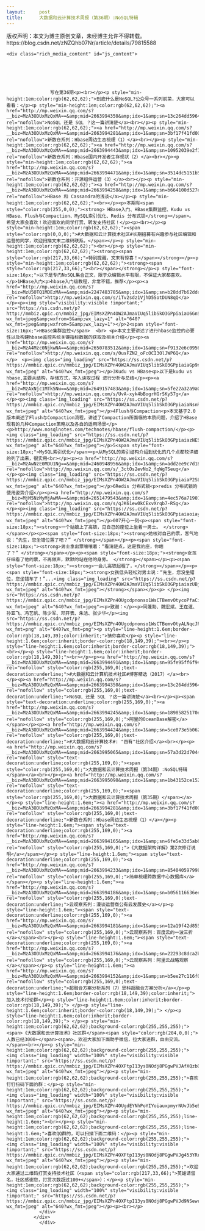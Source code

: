 ```yaml
---
layout:     post
title:      大数据和云计算技术周报（第36期）:NoSQL特辑
---
```

<div id="article_content" class="article_content clearfix csdn-tracking-statistics" data-pid="blog" data-mod="popu_307" data-dsm="post">
								<div class="article-copyright">
					版权声明：本文为博主原创文章，未经博主允许不得转载。					https://blog.csdn.net/zNZQhb07Nr/article/details/79815588				</div>
								            <link rel="stylesheet" href="https://csdnimg.cn/release/phoenix/template/css/ck_htmledit_views-f76675cdea.css">
						<div class="htmledit_views" id="content_views">
                
    <div class="rich_media_content" id="js_content">
                    

                    

                    
                    
                    写在第36期<p><br></p><p style="min-height:1em;color:rgb(62,62,62);">到底什么是NoSQL?公众号一系列前菜，大家可以看看：</p><p style="min-height:1em;color:rgb(62,62,62);"><a href="http://mp.weixin.qq.com/s?__biz=MzA3ODUxMzQxMA==&amp;mid=2663994350&amp;idx=1&amp;sn=13c264dd596408df24acfb4acfd1cbfc&amp;chksm=847c6783b30bee959a9f5f58f1112de38cdb7ac6e5f097346911d6dd8ad6505e14b87f5e71a9&amp;scene=21#wechat_redirect" rel="nofollow">NoSQL 还是 SQL ？这一篇讲清楚</a><br></p><p style="min-height:1em;color:rgb(62,62,62);"><a href="http://mp.weixin.qq.com/s?__biz=MzA3ODUxMzQxMA==&amp;mid=2663994281&amp;idx=1&amp;sn=3bf17f41fd00d5ff1bd74044ab61c6fc&amp;chksm=847c67c4b30beed20a2b746511aeb029466ad7f40c5a92a8c39aba6812bdb46298a717bd7d25&amp;scene=21#wechat_redirect" rel="nofollow">新数仓系列：Hbase周边生态梳理（1）</a><br></p><p style="min-height:1em;color:rgb(62,62,62);"><a href="http://mp.weixin.qq.com/s?__biz=MzA3ODUxMzQxMA==&amp;mid=2663994443&amp;idx=1&amp;sn=10952039e2f152930ccfe0587eb6393a&amp;chksm=847c6026b30be930dbf8d64ad6e38284e885e2434f024b44b6f23a3711ca2f3ec69b1569d295&amp;scene=21#wechat_redirect" rel="nofollow">新数仓系列：Hbase国内开发者生存现状（2）</a><br></p><p style="min-height:1em;color:rgb(62,62,62);"><a href="http://mp.weixin.qq.com/s?__biz=MzA3ODUxMzQxMA==&amp;mid=2663994471&amp;idx=1&amp;sn=3514dc5151b5391d6d6fd1535e01c4c0&amp;chksm=847c600ab30be91c4e43d97a51c42edd682e6cbc5483f0f1776314cc885215e7af1004acd508&amp;scene=21#wechat_redirect" rel="nofollow">新数仓系列：开源组件运营（3）</a><br></p><p style="min-height:1em;color:rgb(62,62,62);"><a href="http://mp.weixin.qq.com/s?__biz=MzA3ODUxMzQxMA==&amp;mid=2663994258&amp;idx=1&amp;sn=b664100d527e7e679af0abe20aaaa5ef&amp;chksm=847c67ffb30beee970bac308c9aede5359722bbeab8aec6a4c4cbaa284b6425f11ea78e60141&amp;scene=21#wechat_redirect" rel="nofollow">HBase 和 Cassandra的浅谈</a></p><p style="min-height:1em;color:rgb(62,62,62);"><br></p><p>本期有<span style="color:rgb(255,0,0);"><strong> HBase入门、HBase集群监控、Kudu vs HBase、Flush与Compaction、MySQL索引优化、Redis 分布式锁</strong></span>。 希望大家会喜欢！欢迎喜欢的同学打赏、转发支持社区！</p><p><br></p><p style="min-height:1em;color:rgb(62,62,62);"><span style="color:rgb(0,0,0);">#大数据和云计算技术社区#长期招募有兴趣参与社区编辑和运营的同学，欢迎扫描文末二维码联系。</span></p><p style="min-height:1em;color:rgb(62,62,62);"><br></p><p style="min-height:1em;color:rgb(62,62,62);"><strong><span style="color:rgb(217,33,66);">特别提醒，文末有惊喜！</span></strong></p><p style="min-height:1em;color:rgb(62,62,62);"><strong><span style="color:rgb(217,33,66);"><br></span></strong></p><p style="font-size:16px;">以下是专门NoSQL集合正文，限于众编辑水平有限，不保证大家都喜欢。</p>1HBase入门<p>hbase入门级教程，非常不错，推荐</p><p><a href="http://mp.weixin.qq.com/s?__biz=MzU5OTQ1MDEzMA==&amp;mid=2247483785&amp;idx=1&amp;sn=b28dd7b62ddc130c28b4da67fe1c3ae8&amp;scene=21#wechat_redirect" rel="nofollow">http://mp.weixin.qq.com/s/iTv2sdz1VjhD5SotDUN8qQ</a></p><p><img style="visibility:visible !important;" src="https://ss.csdn.net/p?http://mmbiz.qpic.cn/mmbiz_jpg/EIMsXZPn4OW2AJmaVIUq5libSkO3GPpiaiaU6GnSL8ZjZYA7WQrRJUfibanP8IYUzMKH4zvT8TK2Rd65D3Cj0qnXsA/640?wx_fmt=jpeg&amp;wxfrom=5&amp;wx_lazy=1" alt="640?wx_fmt=jpeg&amp;wxfrom=5&amp;wx_lazy=1"></p>2<span style="font-size:16px;">HBase集群监控</span>  <br> <p>本文主要讲述了进行hbase监控的必要性以及构建hbase监控系统关键指标数据的获取及相关介绍</p><p><a href="http://mp.weixin.qq.com/s?__biz=MzA4Mzc0NjkwNA==&amp;mid=2650783512&amp;idx=1&amp;sn=f9132e6c0956b9317a5e96c655f11001&amp;scene=21#wechat_redirect" rel="nofollow">http://mp.weixin.qq.com/s/0usFZN2_oFcOCI3OlJWP6Q</a></p>　<p><img class="img_loading" src="https://ss.csdn.net/p?https://mmbiz.qpic.cn/mmbiz_jpg/EIMsXZPn4OW2AJmaVIUq5libSkO3GPpiaiaGp9nOd9bnvBNgbdZicHrRDPQicyTkLich374ZQRloEdxVYh03eTBhc8KA/640?wx_fmt=jpeg" alt="640?wx_fmt=jpeg"></p>3Kudu vs HBase<p>以下是kudu vs hbase,主要从结构，存储方式，写入读取过程 进行分析与总结</p><p><a href="http://mp.weixin.qq.com/s?__biz=MzAxNjc1MTk5Nw==&amp;mid=2649157483&amp;idx=1&amp;sn=5fe22a32a9a08c1943c45b0c71549eff&amp;scene=21#wechat_redirect" rel="nofollow">http://mp.weixin.qq.com/s/UvA-xyk4bBogrHGrSKy57g</a></p><p><img class="img_loading" src="https://ss.csdn.net/p?https://mmbiz.qpic.cn/mmbiz_jpg/EIMsXZPn4OW2AJmaVIUq5libSkO3GPpiaiaNsnRc6htypjbg7RwmKlCf4RAUicC95RKNEzL9T5RX9VsI4bEcjUorzQ/640?wx_fmt=jpeg" alt="640?wx_fmt=jpeg"></p>4Flush与Compaction<p>本文基于2.0版本阐述了Flush与Compaction流程，讲述了Compaction所面临的本质问题，介绍了HBase现有的几种Compaction策略以及各自的适用场景</p><p>http://www.nosqlnotes.com/technotes/hbase/flush-compaction/</p><p><img class="img_loading" src="https://ss.csdn.net/p?https://mmbiz.qpic.cn/mmbiz_jpg/EIMsXZPn4OW2AJmaVIUq5libSkO3GPpiaiazNESqfYZa2LLM0K0fiahmN0o7TT4eGffxLicouDMvdLEFPDq2NHsgibbQ/640?wx_fmt=jpeg" alt="640?wx_fmt=jpeg"></p>5<span style="font-size:18px;">MySQL索引优化</span><p>从MySQL的索引结构介绍到优化的几个点都较详细的列了出来，很实用<br></p><p><a href="http://mp.weixin.qq.com/s?__biz=MzAwNzE0MDU1Ng==&amp;mid=2460948956&amp;idx=1&amp;sn=add2ee9c7d188e64ca552c2fc2dc9b8a&amp;scene=21#wechat_redirect" rel="nofollow">http://mp.weixin.qq.com/s/_3ctOs2evNo2_fqWgTSeug</a></p><p><img class="img_loading" src="https://ss.csdn.net/p?https://mmbiz.qpic.cn/mmbiz_jpg/EIMsXZPn4OW2AJmaVIUq5libSkO3GPpiaiaP2SLgqRasdpjpDgrbk4tSlibSvHe9hChAqRDKpDahXbia7ngF857uTDg/640?wx_fmt=jpeg" alt="640?wx_fmt=jpeg"></p>6Redis 分布式锁<p>redis 分布式锁的使用姿势介绍</p><p><a href="http://mp.weixin.qq.com/s?__biz=MjM5NzMyMjAwMA==&amp;mid=2651479543&amp;idx=1&amp;sn=4ec576a71901d9207a4ddec0eb3e7c32&amp;scene=21#wechat_redirect" rel="nofollow">http://mp.weixin.qq.com/s/qJK61ew0kCExvXrqb7-RSg</a></p><p><img class="img_loading" src="https://ss.csdn.net/p?https://mmbiz.qpic.cn/mmbiz_jpg/EIMsXZPn4OW2AJmaVIUq5libSkO3GPpiaiaoiayO9afWDuJCJ9RCeaZJhPhu4wjHVicCVNawIlUI7RTDDOibRjAt8eyQ/640?wx_fmt=jpeg" alt="640?wx_fmt=jpeg"></p>007开心一刻<p><span style="font-size:18px;"><strong>一个姑娘上了高铁，见自己的座位上坐着一男士。 </strong></span></p><p><span style="font-size:18px;"><strong>她核对自己的票，客气地说：“先生，您坐错位置了吧？” </strong></span></p><p><span style="font-size:18px;"><strong>男士拿出票嚷嚷着：“看清楚点，这是我的座，你瞎了？” </strong></span></p><p><span style="font-size:18px;"><strong>女孩仔细看了他的票，不再做声，默默的站在他的身旁。 </strong></span></p><p><span style="font-size:18px;"><strong>一会儿高铁起程了，</strong></span></p><p><span style="font-size:18px;"><strong>女孩低头轻松对男士说：“先生，您没坐错位，您坐错车了！”...<img class="img_loading" src="https://ss.csdn.net/p?https://mmbiz.qpic.cn/mmbiz_jpg/EIMsXZPn4OW2AJmaVIUq5libSkO3GPpiaiazUBj16kIpxTP7R0REhYWrObBql2yA5aTag24zh7Q9Dn9EUKiauLO9ag/640?wx_fmt=jpeg" alt="640?wx_fmt=jpeg"></strong></span></p><p> </p><img src="https://ss.csdn.net/p?https://mmbiz.qpic.cn/mmbiz_jpg/EIMsXZPn4OUgcdpnonso1WsCTBemvOtycoPfaCic3gjeHw9Vado2xbojTGib37TicwaQxPWzBJGvAzm0hSD3kqicAA/640?wx_fmt=jpeg" alt="640?wx_fmt=jpeg"><p>致谢：</p><p>周蓬勃、魏宏斌、王在道、孙亚飞、冯艺帆、陈少军、邓开表、朱洁、张少华</p><img src="https://ss.csdn.net/p?https://mmbiz.qpic.cn/mmbiz_png/EIMsXZPn4OUgcdpnonso1WsCTBemvOtyALNqcJPa9dapNEcuketuGDMhZNQ8BJfReemgMKdDiaHWP0Zq9iaAMiaMQ/640?wx_fmt=png" alt="640?wx_fmt=png"><p style="line-height:1.6em;border-color:rgb(18,149,39);color:inherit;">猜你喜欢</p><p style="line-height:1.6em;color:inherit;border-color:rgb(18,149,39);"><br></p><p style="line-height:1.6em;color:inherit;border-color:rgb(18,149,39);"><br></p><p style="line-height:1.6em;color:inherit;border-color:rgb(18,149,39);"><br></p><p><a href="http://mp.weixin.qq.com/s?__biz=MzA3ODUxMzQxMA==&amp;mid=2663994491&amp;idx=1&amp;sn=95fe95ff6f9451b25d789a96d126ae57&amp;chksm=847c6016b30be9001f03a2653897b4c1c6a1cf11ff285f4ffb72ed54be29cc2973bcb6cbc04f&amp;scene=21#wechat_redirect" rel="nofollow" style="color:rgb(255,169,0);text-decoration:underline;">#大数据和云计算机技术社区#博客精选（2017）</a><br></p><p><a href="http://mp.weixin.qq.com/s?__biz=MzA3ODUxMzQxMA==&amp;mid=2663994350&amp;idx=1&amp;sn=13c264dd596408df24acfb4acfd1cbfc&amp;chksm=847c6783b30bee959a9f5f58f1112de38cdb7ac6e5f097346911d6dd8ad6505e14b87f5e71a9&amp;scene=21#wechat_redirect" rel="nofollow" style="color:rgb(255,169,0);text-decoration:underline;">NoSQL 还是 SQL ？这一篇讲清楚</a><br></p><p><span style="text-decoration:underline;color:rgb(255,169,0);"><a href="http://mp.weixin.qq.com/s?__biz=MzA3ODUxMzQxMA==&amp;mid=2663994245&amp;idx=1&amp;sn=18985825170e51b5665390b2dabda326&amp;chksm=847c67e8b30beefea82e331ba2c2a8bf077e7eef226356a74bc9b112736fe84527f1a6fa6830&amp;scene=21#wechat_redirect" rel="nofollow" style="color:rgb(255,169,0);">阿里的OceanBase解密</a></span></p><p><a href="http://mp.weixin.qq.com/s?__biz=MzA3ODUxMzQxMA==&amp;mid=2663994424&amp;idx=1&amp;sn=5ce873e5b062c41d9d3feb169421de81&amp;chksm=847c6055b30be94356ff5f6a7752af218a04a96ab915ff1bfad6b8c8a60078d953d4a9e36292&amp;scene=21#wechat_redirect" rel="nofollow" style="color:rgb(255,169,0);text-decoration:underline;">#大数据和云计算技术#: "四有"社区介绍</a><br></p><p><a href="http://mp.weixin.qq.com/s?__biz=MzA3ODUxMzQxMA==&amp;mid=2663995065&amp;idx=1&amp;sn=57a3d22d70442711e6ff1edc6b0098d0&amp;chksm=847c62d4b30bebc23030bae03016b08cf594bc325034804efcca0be153442beaa197b716e9ea&amp;scene=21#wechat_redirect" rel="nofollow" style="text-decoration:underline;color:rgb(255,169,0);"><span style="color:rgb(255,169,0);">大数据和云计算技术周报（第34期）:NoSQL特辑</span></a><br></p><p><a href="http://mp.weixin.qq.com/s?__biz=MzA3ODUxMzQxMA==&amp;mid=2663995098&amp;idx=1&amp;sn=1b43152ce15287dec3aa8d08e8d92155&amp;chksm=847c62b7b30beba1a775c02cf7b5b9a00fe350294b7ed0746b0284b43498037fc955d85c5d63&amp;scene=21#wechat_redirect" rel="nofollow" style="text-decoration:underline;color:rgb(255,169,0);"><span style="color:rgb(255,169,0);">大数据和云计算技术周报（第35期）</span></a></p><p style="line-height:1.6em;"><a href="http://mp.weixin.qq.com/s?__biz=MzA3ODUxMzQxMA==&amp;mid=2663994281&amp;idx=1&amp;sn=3bf17f41fd00d5ff1bd74044ab61c6fc&amp;chksm=847c67c4b30beed20a2b746511aeb029466ad7f40c5a92a8c39aba6812bdb46298a717bd7d25&amp;scene=21#wechat_redirect" rel="nofollow" style="color:rgb(255,169,0);text-decoration:underline;">新数仓系列：Hbase周边生态梳理（1）</a></p><p style="line-height:1.6em;"><span style="text-decoration:underline;color:rgb(255,169,0);"><a href="http://mp.weixin.qq.com/s?__biz=MzA3ODUxMzQxMA==&amp;mid=2663994165&amp;idx=1&amp;sn=6fe5e33d5ab6ac7ca96e79f8d4e47b90&amp;chksm=847c6758b30bee4e6eb784516668e7487a206bb88ab50aca2996968b9a994ceafa26769de478&amp;scene=21#wechat_redirect" rel="nofollow" style="color:rgb(255,169,0);">《大数据架构详解》第2次修订说明</a></span></p><p style="line-height:1.6em;"><span style="text-decoration:underline;color:rgb(255,169,0);"><a href="http://mp.weixin.qq.com/s?__biz=MzA3ODUxMzQxMA==&amp;mid=2663994233&amp;idx=1&amp;sn=854040597998b707f7089bb303346a79&amp;chksm=847c6714b30bee029af0e0ae09fc02fa2b4fea30af0c6f8f2fc5fd513455c5b3da9e477b2184&amp;scene=21#wechat_redirect" rel="nofollow" style="color:rgb(255,169,0);">简单梳理跨数据中心数据库</a></span></p><p style="line-height:1.6em;"><a href="http://mp.weixin.qq.com/s?__biz=MzA3ODUxMzQxMA==&amp;mid=2663994186&amp;idx=1&amp;sn=b056116636ee348c80d224a7efc7b0d9&amp;chksm=847c6727b30bee310889ad2bc72a09cb26635ff801d5e31bc0c49e13d8c9f04ae583cb7ca7b4&amp;scene=21#wechat_redirect" rel="nofollow" style="color:rgb(255,169,0);text-decoration:underline;">云观察系列：漫谈运营商公有云发展史</a></p><p style="line-height:1.6em;"><span style="text-decoration:underline;color:rgb(255,169,0);"><a href="http://mp.weixin.qq.com/s?__biz=MzA3ODUxMzQxMA==&amp;mid=2663994181&amp;idx=1&amp;sn=12a19f42d855361f6850ea4a5f7c5bb5&amp;chksm=847c6728b30bee3e74830b458243b264ed8a4841e3c3e30fb89fc1f95d6bca3cc748ea1d5e12&amp;scene=21#wechat_redirect" rel="nofollow" style="color:rgb(255,169,0);">云观察系列：百度云的一波三折</a></span><br></p><p style="line-height:1.6em;"><span style="text-decoration:underline;color:rgb(255,169,0);"><a href="http://mp.weixin.qq.com/s?__biz=MzA3ODUxMzQxMA==&amp;mid=2663994176&amp;idx=1&amp;sn=22293c8dca2bd0d59c79bddcc689379a&amp;chksm=847c672db30bee3b83bfcff9d23e5e08c85b685f425d49bbcc3db02be80010f4f9848e95cb60&amp;scene=21#wechat_redirect" rel="nofollow" style="color:rgb(255,169,0);">云观察系列：阿里云战略观察</a></span></p><p style="line-height:1.6em;"><a href="http://mp.weixin.qq.com/s?__biz=MzA3ODUxMzQxMA==&amp;mid=2663994152&amp;idx=1&amp;sn=b5ee27c116f0ad80a0aabf7d2a1922eb&amp;chksm=847c6745b30bee537f950387c63d1044ef413cb9795929ecb03bf56106c33da4cd363a659248&amp;scene=21#wechat_redirect" rel="nofollow" style="color:rgb(255,169,0);text-decoration:underline;">超融合方案分析系列（7）思科超融合方案分析</a></p><p style="line-height:1.6em;border-color:rgb(18,149,39);color:inherit;">加入技术讨论群</p><p style="line-height:1.6em;color:inherit;border-color:rgb(18,149,39);"> </p><p style="line-height:1.6em;color:inherit;border-color:rgb(18,149,39);"> </p><p style="line-height:1.6em;color:inherit;border-color:rgb(18,149,39);"> </p><p style="min-height:1em;color:rgb(62,62,62);background-color:rgb(255,255,255);"><span>《大数据和云计算技术》社区群</span><span style="color:rgb(204,0,0);">人数已经3000+</span><span>，欢迎大家加下面助手微信，拉大家进群，自由交流。</span><br></p><p style="min-height:1em;color:rgb(62,62,62);background-color:rgb(255,255,255);"><img class="img_loading" width="100%" style="visibility:visible !important;" src="https://ss.csdn.net/p?https://mmbiz.qpic.cn/mmbiz_jpg/EIMsXZPn4OXFtpI13ys0NOdj8PGgwPVJAfXQzbQfBMadrDMibL9w1yb7iaoxnATficcoSggSIRxp3ycbzoia2W9Orw/640?wx_fmt=jpeg" alt="640?wx_fmt=jpeg"></p><p style="min-height:1em;color:rgb(62,62,62);background-color:rgb(255,255,255);">喜欢钉钉扫码下面的群：</p><p style="min-height:1em;color:rgb(62,62,62);background-color:rgb(255,255,255);"><img class="img_loading" width="100%" style="visibility:visible !important;" src="https://ss.csdn.net/p?https://mmbiz.qpic.cn/mmbiz_jpg/EIMsXZPn4OUgdEYNhPoYIYoiauxpmyrNUvJb5eB7DuFNuM5dIpO0hOdGLqFgRgC3dvlIfsRpKzkqaWk8P2NTddA/640?wx_fmt=jpeg" alt="640?wx_fmt=jpeg"></p><p style="min-height:1em;color:rgb(62,62,62);background-color:rgb(255,255,255);line-height:1.6em;"><br></p><p style="min-height:1em;color:rgb(62,62,62);background-color:rgb(255,255,255);line-height:1.6em;">喜欢QQ群的，可以扫描下面二维码：</p><p style="min-height:1em;color:rgb(62,62,62);background-color:rgb(255,255,255);"><img class="img_loading" width="100%" style="visibility:visible !important;" src="https://ss.csdn.net/p?https://mmbiz.qpic.cn/mmbiz_jpg/EIMsXZPn4OXFtpI13ys0NOdj8PGgwPVJg453YRribn1xzh6B2h6ibrYc71Y175J7VMCRAwBOXf0HpibAE71hUmqKA/640?wx_fmt=jpeg" alt="640?wx_fmt=jpeg"></p><p style="min-height:1em;color:rgb(62,62,62);background-color:rgb(255,255,255);">欢迎大家通过二维码打赏支持技术社区（<span style="color:rgb(217,33,66);">英雄请留名，社区感谢您，打赏次数超过100+</span>）：</p><p style="min-height:1em;color:rgb(62,62,62);background-color:rgb(255,255,255);"><img class="img_loading" width="100%" style="visibility:visible !important;" src="https://ss.csdn.net/p?https://mmbiz.qpic.cn/mmbiz_jpg/EIMsXZPn4OXFtpI13ys0NOdj8PGgwPVJd9NSewrZzIiaRojCFiaWictPmLibQ7RM19ZQbnqLzhxkr2zicfA29thwvJg/640?wx_fmt=jpeg" alt="640?wx_fmt=jpeg"></p><p><br></p>
                </div>
              </div>
                </div>